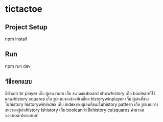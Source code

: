 # tictactoe
## Project Setup

npm install


## Run

npm run dev


## วิธีออกแบบ

มีตัวแปร br
player เก็บ ผู้เล่น 
num เก็บ ขนาดของboard
showhistory เก็บ booleanที่ใช้แสดงhistory
squares เก็บ รูปแบบของช่อง4เหลี่ยม
historywinplayer เก็บ ผู้เล่นที่ชนะในhistory
historywinindex เก็บ indexของผู้เล่นที่ชนะในhistory
pattern เก็บ รูปแบบการชนะของผู้เล่นhistory
ishistory เก็บ booleanว่าเป็นhistory
calsquares คำนวนขนาดboardตามnum

